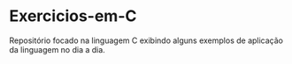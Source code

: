# Exercicios-em-C


Repositório focado na linguagem C exibindo alguns exemplos de aplicação da linguagem no dia a dia.
